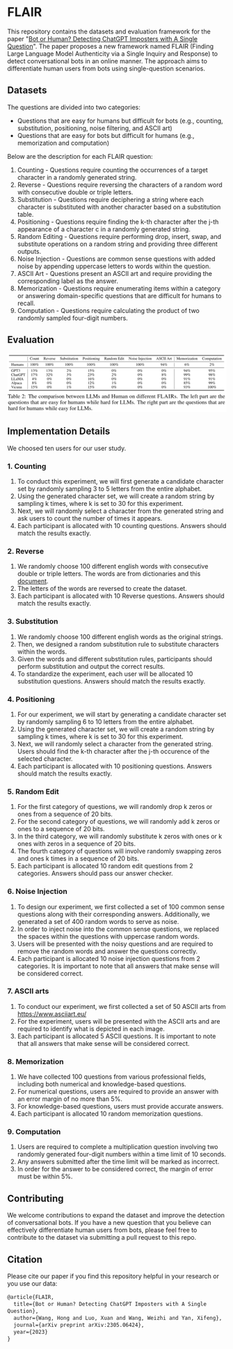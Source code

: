 # FLAIR

This repository contains the datasets and evaluation framework for the paper "[Bot or Human? Detecting ChatGPT Imposters with A Single Question](https://arxiv.org/abs/2305.06424)". The paper proposes a new framework named FLAIR (Finding Large Language Model Authenticity via a Single Inquiry and Response) to detect conversational bots in an online manner. The approach aims to differentiate human users from bots using single-question scenarios.

## Datasets

The questions are divided into two categories:

* Questions that are easy for humans but difficult for bots (e.g., counting, substitution, positioning, noise filtering, and ASCII art)
* Questions that are easy for bots but difficult for humans (e.g., memorization and computation)

Below are the description for each FLAIR question:

1. Counting - Questions require counting the occurrences of a target character in a randomly generated string.
2. Reverse - Questions require reversing the characters of a random word with consecutive double or triple letters.
3. Substitution - Questions require deciphering a string where each character is substituted with another character based on a substitution table.
4. Positioning - Questions require finding the k-th character after the j-th appearance of a character c in a randomly generated string.
5. Random Editing - Questions require performing drop, insert, swap, and substitute operations on a random string and providing three different outputs.
6. Noise Injection - Questions are common sense questions with added noise by appending uppercase letters to words within the question.
7. ASCII Art - Questions present an ASCII art and require providing the corresponding label as the answer.
8. Memorization - Questions require enumerating items within a category or answering domain-specific questions that are difficult for humans to recall.
9. Computation - Questions require calculating the product of two randomly sampled four-digit numbers.

## Evaluation
![Image text](https://github.com/hongwang600/FLAIR/blob/main/exp.png)

## Implementation Details
We choosed ten users for our user study.
### 1. Counting
1. To conduct this experiment, we will first generate a candidate character set by randomly sampling 3 to 5 letters from the entire alphabet.
2. Using the generated character set, we will create a random string by sampling k times, where k is set to 30 for this experiment.
3. Next, we will randomly select a character from the generated string and ask users to count the number of times it appears.
4. Each participant is allocated with 10 counting questions. Answers should match the results exactly.

### 2. Reverse
1. We randomly choose 100 different english words with consecutive double or triple letters. The words are from dictionaries and this [document](https://digitalcommons.butler.edu/cgi/viewcontent.cgi?article=5741&context=wordways).
2. The letters of the words are reversed to create the dataset.
3. Each participant is allocated with 10 Reverse questions. Answers should match the results exactly.

### 3. Substitution
1. We randomly choose 100 different english words as the original strings. 
2. Then, we designed a random substitution rule to substitute characters within the words.
3. Given the words and different substitution rules, participants should perform substitution and output the correct results.
4. To standardize the experiment, each user will be allocated 10 substitution questions. Answers should match the results exactly.

### 4. Positioning
1. For our experiment, we will start by generating a candidate character set by randomly sampling 6 to 10 letters from the entire alphabet.
2. Using the generated character set, we will create a random string by sampling k times, where k is set to 30 for this experiment.
3. Next, we will randomly select a character from the generated string. Users should find the k-th character after the j-th occurence of the selected character.
4. Each participant is allocated with 10 positioning questions. Answers should match the results exactly.

### 5. Random Edit
1. For the first category of questions, we will randomly drop k zeros or ones from a sequence of 20 bits.
2. For the second category of questions, we will randomly add k zeros or ones to a sequence of 20 bits.
3. In the third category, we will randomly substitute k zeros with ones or k ones with zeros in a sequence of 20 bits.
4. The fourth category of questions will involve randomly swapping zeros and ones k times in a sequence of 20 bits.
5. Each participant is allocated 10 random edit questions from 2 categories. Answers should pass our answer checker.

### 6. Noise Injection
1. To design our experiment, we first collected a set of 100 common sense questions along with their corresponding answers. Additionally, we generated a set of 400 random words to serve as noise.
2. In order to inject noise into the common sense questions, we replaced the spaces within the questions with uppercase random words.
3. Users will be presented with the noisy questions and are required to remove the random words and answer the questions correctly.
4. Each participant is allocated 10 noise injection questions from 2 categories. It is important to note that all answers that make sense will be considered correct.

### 7. ASCII arts
1. To conduct our experiment, we first collected a set of 50 ASCII arts from https://www.asciiart.eu/
2. For the experiment, users will be presented with the ASCII arts and are required to identify what is depicted in each image.
3. Each participant is allocated 5 ASCII questions. It is important to note that all answers that make sense will be considered correct.

### 8. Memorization
1. We have collected 100 questions from various professional fields, including both numerical and knowledge-based questions. 
2. For numerical questions, users are required to provide an answer with an error margin of no more than 5%. 
3. For knowledge-based questions, users must provide accurate answers.
4. Each participant is allocated 10 random memorization questions.

### 9. Computation
1. Users are required to complete a multiplication question involving two randomly generated four-digit numbers within a time limit of 10 seconds. 
2. Any answers submitted after the time limit will be marked as incorrect.
3. In order for the answer to be considered correct, the margin of error must be within 5%.

## Contributing

We welcome contributions to expand the dataset and improve the detection of conversational bots. If you have a new question that you believe can effectively differentiate human users from bots, please feel free to contribute to the dataset via submitting a pull request to this repo. 

## Citation
Please cite our paper if you find this repository helpful in your research or you use our data:
```
@article{FLAIR,
  title={Bot or Human? Detecting ChatGPT Imposters with A Single Question},
  author={Wang, Hong and Luo, Xuan and Wang, Weizhi and Yan, Xifeng},
  journal={arXiv preprint arXiv:2305.06424},
  year={2023}
}
```
